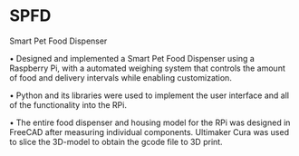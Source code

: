 # SPFD

Smart Pet Food Dispenser

• Designed and implemented a Smart Pet Food Dispenser using a Raspberry Pi, with a automated weighing system that controls the amount of food and delivery intervals while enabling customization.

• Python and its libraries were used to implement the user interface and all of the functionality into the RPi.

• The entire food dispenser and housing model for the RPi was designed in FreeCAD after measuring individual components. Ultimaker Cura was used to slice the 3D-model to obtain the gcode file to 3D print.
